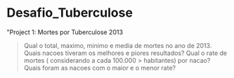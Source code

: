 ﻿# Desafio_Tuberculose
"Project 1: Mortes por Tuberculose 2013 
> Qual o total, maximo, minimo e media de mortes no ano de 2013.
> Quais nacoes tiveram os melhores e piores resultados?
> Qual o rate de mortes ( considerando a cada 100.000 > habitantes) por nacao? 
> Quais foram as nacoes com o maior e o menor rate?
